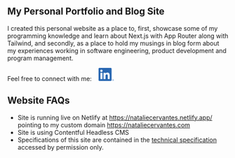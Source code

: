 ## My Personal Portfolio and Blog Site

I created this personal website as a place to, first, showcase some of my programming knowledge and learn about Next.js with App Router along with Tailwind, and secondly, as a place to hold my musings in blog form about my experiences working in software engineering, product development and program management. 

Feel free to connect with me: &nbsp; &nbsp;<a href="https://www.linkedin.com/in/nataliecervantes/"><img height="30" src="https://raw.githubusercontent.com/Natalie624/Natalie624/main/images/linkedin.png?raw=true"></a>&nbsp;&nbsp;

## Website FAQs

- Site is running live on Netlify at https://nataliecervantes.netlify.app/ pointing to my custom domain https://nataliecervantes.com
- Site is using Contentful Headless CMS 
- Specifications of this site are contained in the [technical specification](https://docs.google.com/document/d/11WfXT9-cQuHo3M89ma7tYsz9BBfpmfkYj0laOrjty6g/edit?usp=sharing) accessed by permission only. 
